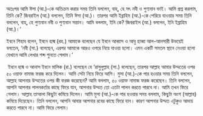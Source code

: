 অতঃপর আমি ঈসা (আ.)-কে অতিক্রম করার সময় তিনি বললেন, বাহ্, হে সৎ নবী ও পুণ্যবান ভাই। আমি প্রশ্ন করলাম, তিনি কে? জিবরাইল (আ.) বললেন, তিনি ঈসা (আ.)। তারপর আমি ইব্রাহিম (আ.)-কে পেরিয়ে যাওয়ার সময় তিনি বললেন, বাহ্, হে পুণ্যবান নবী ও পুণ্যবান সন্তান। আমি বললাম, ইনি কে? জিবরাইল (আ.) বললেন, ইনি ইব্রাহিম (আ.)।’

ইবনে শিহাব বলেন, ইবনে হায্ম (রহ.) আমাকে বলেছেন যে ইবনে আব্বাস ও আবু হাব্বা আল-আনসারী উভয়েই বলতেন, ‘নবী (সা.) বলেছেন, এরপর আমাকে আরও ওপরে নিয়ে যাওয়া হলো। এমন একটি সমতল স্থানে নেওয়া হলো যেখানে আমি লেখার শব্দ শুনতে পেলাম।’

 ইবনে হায্ম ও আনাস ইবনে মালিক (রা.) বলেছেন যে ‘রাসুলুল্লাহ (সা.) বলেছেন, তারপর আল্লাহ আমার উম্মতের ওপর ৫০ ওয়াক্ত নামাজ ফরজ করে দিলেন। আমি সেটা নিয়ে ফিরে আসি। মুসা (আ.)-কে পার হওয়ার সময় তিনি বললেন, আল্লাহ আপনার উম্মতের ওপর কী ফরজ করেছেন? আমি বললাম, ৫০ ওয়াক্ত নামাজ ফরজ করেছেন। তিনি বললেন, আপনি আপনার পালনকর্তার কাছে ফিরে যান, আপনার উম্মত তো এতটা পালন করতে পারবে না। আমি তখন ফিরে গেলাম। আল্লাহ তাআলা কিছুটা কমিয়ে দিলেন। আমি মুসা (আ.)-কে পার হওয়ার সময় বললাম, কিছুটা অংশ (আল্লাহ) কমিয়ে দিয়েছেন। তিনি বললেন, আপনি আবার আপনার রবের কাছে ফিরে যান। কারণ আপনার উম্মত এটুকুও আদায় করতে পারবে না। আমি ফিরে গেলাম।
